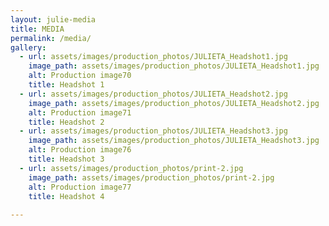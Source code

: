 ```yaml
---
layout: julie-media
title: MEDIA
permalink: /media/
gallery: 
  - url: assets/images/production_photos/JULIETA_Headshot1.jpg
    image_path: assets/images/production_photos/JULIETA_Headshot1.jpg
    alt: Production image70
    title: Headshot 1
  - url: assets/images/production_photos/JULIETA_Headshot2.jpg
    image_path: assets/images/production_photos/JULIETA_Headshot2.jpg
    alt: Production image71
    title: Headshot 2
  - url: assets/images/production_photos/JULIETA_Headshot3.jpg
    image_path: assets/images/production_photos/JULIETA_Headshot3.jpg
    alt: Production image76
    title: Headshot 3
  - url: assets/images/production_photos/print-2.jpg
    image_path: assets/images/production_photos/print-2.jpg
    alt: Production image77
    title: Headshot 4
    
---
```

